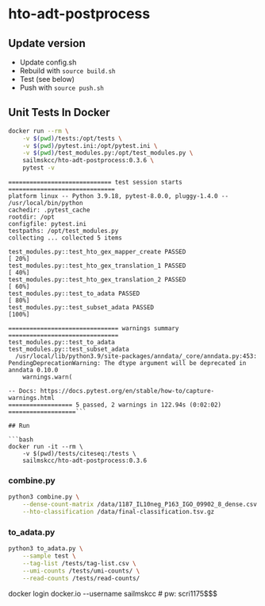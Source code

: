 # hto-adt-postprocess

## Update version

* Update config.sh
* Rebuild with `source build.sh`
* Test (see below)
* Push with `source push.sh`

## Unit Tests In Docker

```bash
docker run --rm \
    -v $(pwd)/tests:/opt/tests \
    -v $(pwd)/pytest.ini:/opt/pytest.ini \
    -v $(pwd)/test_modules.py:/opt/test_modules.py \
    sailmskcc/hto-adt-postprocess:0.3.6 \
    pytest -v
```

```
============================= test session starts ==============================
platform linux -- Python 3.9.18, pytest-8.0.0, pluggy-1.4.0 -- /usr/local/bin/python
cachedir: .pytest_cache
rootdir: /opt
configfile: pytest.ini
testpaths: /opt/test_modules.py
collecting ... collected 5 items

test_modules.py::test_hto_gex_mapper_create PASSED                       [ 20%]
test_modules.py::test_hto_gex_translation_1 PASSED                       [ 40%]
test_modules.py::test_hto_gex_translation_2 PASSED                       [ 60%]
test_modules.py::test_to_adata PASSED                                    [ 80%]
test_modules.py::test_subset_adata PASSED                                [100%]

=============================== warnings summary ===============================
test_modules.py::test_to_adata
test_modules.py::test_subset_adata
  /usr/local/lib/python3.9/site-packages/anndata/_core/anndata.py:453: PendingDeprecationWarning: The dtype argument will be deprecated in anndata 0.10.0
    warnings.warn(

-- Docs: https://docs.pytest.org/en/stable/how-to/capture-warnings.html
================== 5 passed, 2 warnings in 122.94s (0:02:02) ===================```

## Run

```bash
docker run -it --rm \
    -v $(pwd)/tests/citeseq:/tests \
    sailmskcc/hto-adt-postprocess:0.3.6
```

### combine.py

```bash
python3 combine.py \
    --dense-count-matrix /data/1187_IL10neg_P163_IGO_09902_8_dense.csv \
    --hto-classification /data/final-classification.tsv.gz
```

### to_adata.py

```bash
python3 to_adata.py \
    --sample test \
    --tag-list /tests/tag-list.csv \
    --umi-counts /tests/umi-counts/ \
    --read-counts /tests/read-counts/
```

docker login docker.io --username sailmskcc # pw: scri1175$$$
